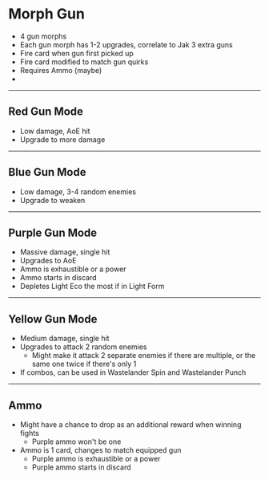 # Morph Gun

* 4 gun morphs
* Each gun morph has 1-2 upgrades, correlate to Jak 3 extra guns
* Fire card when gun first picked up
* Fire card modified to match gun quirks
* Requires Ammo (maybe)
* 

---

## Red Gun Mode

* Low damage, AoE hit
* Upgrade to more damage

---

## Blue Gun Mode

* Low damage, 3-4 random enemies
* Upgrade to weaken

---

## Purple Gun Mode

* Massive damage, single hit
* Upgrades to AoE
* Ammo is exhaustible or a power
* Ammo starts in discard
* Depletes Light Eco the most if in Light Form

---

## Yellow Gun Mode

* Medium damage, single hit
* Upgrades to attack 2 random enemies
  * Might make it attack 2 separate enemies if there are multiple, or the same one twice if there's only 1
* If combos, can be used in Wastelander Spin and Wastelander Punch

---

## Ammo

* Might have a chance to drop as an additional reward when winning fights
  * Purple ammo won't be one
* Ammo is 1 card, changes to match equipped gun
  * Purple ammo is exhaustible or a power
  * Purple ammo starts in discard

